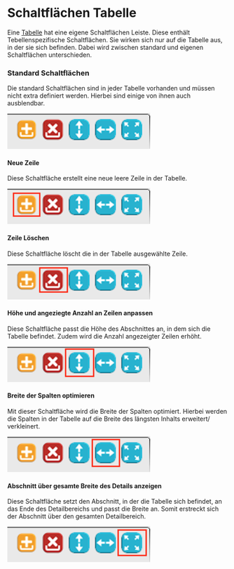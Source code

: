# Schaltflächen Tabelle

Eine [Tabelle](/doc/masks/sections.md#tabelle) hat eine eigene Schaltflächen Leiste. Diese enthält Tebellenspezifische Schaltflächen. Sie wirken sich nur auf die Tabelle aus, in der sie sich befinden. Dabei wird zwischen standard und eigenen Schaltflächen unterschieden.

### Standard Schaltflächen

Die standard Schaltflächen sind in jeder Tabelle vorhanden und müssen nicht extra definiert werden. Hierbei sind einige von ihnen auch ausblendbar.

![](img/gird_toolbar_buttons_complete.png)

#### Neue Zeile

Diese Schaltfläche erstellt eine neue leere Zeile in der Tabelle. 

![](img/gird_toolbar_buttons_new_marked.png)

#### Zeile Löschen

Diese Schaltfläche löscht die in der Tabelle ausgewählte Zeile.

![](img/gird_toolbar_buttons_delete_marked.png)

#### Höhe und angeziegte Anzahl an Zeilen anpassen

Diese Schaltfläche passt die Höhe des Abschnittes an, in dem sich die Tabelle befindet. Zudem wird die Anzahl angezeigter Zeilen erhöht.

![](img/gird_toolbar_buttons_heigth_marked.png)

#### Breite der Spalten optimieren

Mit dieser Schaltfläche wird die Breite der Spalten optimiert. Hierbei werden die Spalten in der Tabelle auf die Breite des längsten Inhalts erweitert/ verkleinert. 

![](img/gird_toolbar_buttons_width_marked.png)

#### Abschnitt über gesamte Breite des Details anzeigen

Diese Schaltfläche setzt den Abschnitt, in der die Tabelle sich befindet, an das Ende des Detailbereichs und passt die Breite an. Somit erstreckt sich der Abschnitt über den gesamten Detailbereich.

![](img/gird_toolbar_buttons_optimize_marked.png)